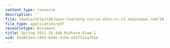 ```yaml
---
content_type: resource
description: ''
file: /media/https%3A/open-learning-course-data-rc.s3.amazonaws.com/18-600-probability-and-random-variables-fall-2019/93a853eac855b4de3cbee2b7fa1a761e_MIT18_600F19_mid1_S2011.pdf
file_type: application/pdf
resourcetype: Document
title: Spring 2011 18.440 Midterm Exam 1
uid: 93a853ea-c855-b4de-3cbe-e2b7fa1a761e
---
```

